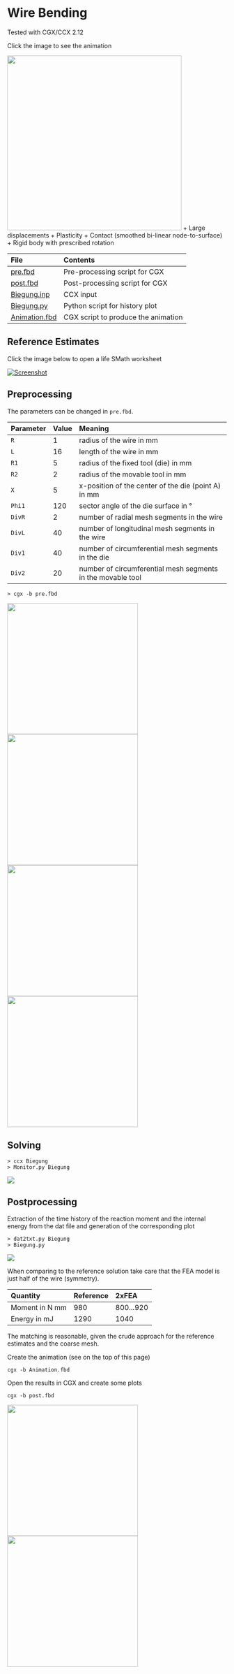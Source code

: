 # Wire Bending
Tested with CGX/CCX 2.12

Click the image to see the animation

<img src="movie.gif" width="400">
+ Large displacements
+ Plasticity
+ Contact (smoothed bi-linear node-to-surface)
+ Rigid body with prescribed rotation

| File     | Contents    |
| :------------- | :------------- |
| [pre.fbd](pre.fbd)     | Pre-processing script for CGX     |
| [post.fbd](post.fbd) | Post-processing script for CGX |
| [Biegung.inp](Biegung.inp) | CCX input |
| [Biegung.py](Biegung.py) | Python script for history plot |
| [Animation.fbd](Animation.fbd) | CGX script to produce the animation |

## Reference Estimates
Click the image below to open a life SMath worksheet

[![Screenshot](Wire%20bending.png)](http://smath.info/cloud/worksheet/34vUp7hs)

## Preprocessing

The parameters can be changed in `pre.fbd`.

| Parameter | Value | Meaning |
| :------------- |  :------------- | :------------- |
| `R` | 1 | radius of the wire in mm |
| `L` | 16 | length of the wire in mm |
| `R1` | 5 | radius of the fixed tool (die) in mm |
| `R2` | 2 | radius of the movable tool in mm |
| `X`  | 5 | x-position of the center of the die (point A) in mm |
| `Phi1` | 120 | sector angle of the die surface in ° |
| `DivR` | 2 | number of radial mesh segments in the wire |
| `DivL` | 40 | number of longitudinal mesh segments in the wire |
| `Div1` | 40 | number of circumferential mesh segments in the die |
| `Div2` | 20 | number of circumferential mesh segments in the movable tool |

```
> cgx -b pre.fbd
```
<img src="symy.png" width="300"><img src="wfix.png" width="300">
<img src="parts.png" width="300"><img src="contact.png" width="300">

## Solving

```
> ccx Biegung
> Monitor.py Biegung
```
<img src="Biegung.png">

## Postprocessing

Extraction of the time history of the reaction moment and the internal energy from the dat file and generation of the corresponding plot
```
> dat2txt.py Biegung
> Biegung.py
```
<img src="Biegung-history.png">

When comparing to the reference solution take care that the FEA model is just half of the wire (symmetry).

| Quantity       | Reference          | 2xFEA     |
| :------------- | :-------------     |:---       |
| Moment in N mm | 980                | 800...920 |
| Energy in mJ   | 1290               | 1040      |

The matching is reasonable, given the crude approach for the reference estimates and the coarse mesh.

Create the animation (see on the top of this page)
```
cgx -b Animation.fbd
```
Open the results in CGX and create some plots
```
cgx -b post.fbd
```
<img src="deform.png" width="300"><img src="PE.png" width="300">
